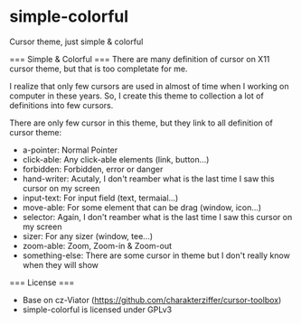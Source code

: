 # simple-colorful
Cursor theme, just simple & colorful

=== Simple & Colorful ===
There are many definition of cursor on X11 cursor theme, but that is too completate for me.

I realize that only few cursors are used in almost of time when I working on computer in these years.
So, I create this theme to collection a lot of definitions into few cursors.

There are only few cursor in this theme, but they link to all definition of cursor theme:
 * a-pointer: Normal Pointer
 * click-able: Any click-able elements (link, button...)
 * forbidden: Forbidden, error or danger
 * hand-writer: Acutaly, I don't reamber what is the last time I saw this cursor on my screen
 * input-text: For input field (text, termaial...)
 * move-able: For some element that can be drag (window, icon...)
 * selector: Again, I don't reamber what is the last time I saw this cursor on my screen
 * sizer: For any sizer (window, tee...)
 * zoom-able: Zoom, Zoom-in & Zoom-out
 * something-else: There are some cursor in theme but I don't really know when they will show

=== License ===
 * Base on cz-Viator (https://github.com/charakterziffer/cursor-toolbox)
 * simple-colorful is licensed under GPLv3


